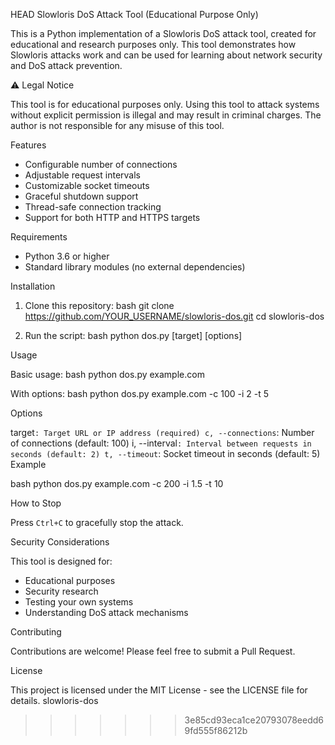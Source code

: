 HEAD
Slowloris DoS Attack Tool (Educational Purpose Only)

This is a Python implementation of a Slowloris DoS attack tool, created for educational and research purposes only. This tool demonstrates how Slowloris attacks work and can be used for learning about network security and DoS attack prevention.

 ⚠️ Legal Notice

This tool is for educational purposes only. Using this tool to attack systems without explicit permission is illegal and may result in criminal charges. The author is not responsible for any misuse of this tool.

Features

- Configurable number of connections
- Adjustable request intervals
- Customizable socket timeouts
- Graceful shutdown support
- Thread-safe connection tracking
- Support for both HTTP and HTTPS targets

Requirements

- Python 3.6 or higher
- Standard library modules (no external dependencies)

Installation

1. Clone this repository:
bash
git clone https://github.com/YOUR_USERNAME/slowloris-dos.git
cd slowloris-dos


2. Run the script:
bash
python dos.py [target] [options]


 Usage

Basic usage:
bash
python dos.py example.com


With options:
bash
python dos.py example.com -c 100 -i 2 -t 5


Options

target`: Target URL or IP address (required)
c, --connections`: Number of connections (default: 100)
i, --interval`: Interval between requests in seconds (default: 2)
t, --timeout`: Socket timeout in seconds (default: 5)
Example

bash
python dos.py example.com -c 200 -i 1.5 -t 10

How to Stop

Press `Ctrl+C` to gracefully stop the attack.

Security Considerations

This tool is designed for:
- Educational purposes
- Security research
- Testing your own systems
- Understanding DoS attack mechanisms

Contributing

Contributions are welcome! Please feel free to submit a Pull Request.

License

This project is licensed under the MIT License - see the LICENSE file for details. 
slowloris-dos
>>>>>>> 3e85cd93eca1ce20793078eedd69fd555f86212b
